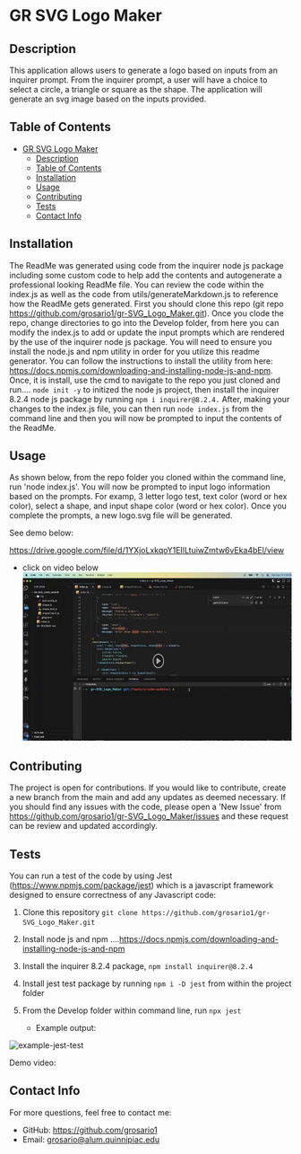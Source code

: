 # GR SVG Logo Maker

## Description

This application allows users to generate a logo based on inputs from an inquirer prompt. From the inquirer prompt, a user will have a choice to select a circle, a triangle or square as the shape. The application will generate an svg image based on the inputs provided. 

## Table of Contents
- [GR SVG Logo Maker](#gr-svg-logo-maker)
  - [Description](#description)
  - [Table of Contents](#table-of-contents)
  - [Installation](#installation)
  - [Usage](#usage)
  - [Contributing](#contributing)
  - [Tests](#tests)
  - [Contact Info](#contact-info)

## Installation
The ReadMe was generated using code from the inquirer node js package including some custom code to help add the contents and autogenerate a professional looking ReadMe file. You can review the code within the index.js as well as the code from utils/generateMarkdown.js to reference how the ReadMe gets generated. First you should clone this repo (git repo https://github.com/grosario1/gr-SVG_Logo_Maker.git). Once you clode the repo, change directories to go into the Develop folder, from here you can modify the index.js to add or update the input prompts which are rendered by the use of the inquirer node js package. You will need to ensure you install the node.js and npm utility in order for you utilize this readme generator. You can follow the instructions to install the utility from here: https://docs.npmjs.com/downloading-and-installing-node-js-and-npm. Once, it is install, use the cmd to navigate to the repo you just cloned and run.... `node init -y` to initized the node js project, then install the inquirer 8.2.4 node js package by running `npm i inquirer@8.2.4.` After, making your changes to the index.js file, you can then run `node index.js` from the command line and then you will now be prompted to input the contents of the ReadMe.
## Usage
As shown below, from the repo folder you cloned within the command line, run 'node index.js'. You will now be prompted to input logo information based on the prompts. For examp, 3 letter logo test, text color (word or hex color), select a shape, and input shape color (word or hex color). Once you complete the prompts, a new logo.svg file will be generated. 

See demo below:

https://drive.google.com/file/d/1YXjoLxkqoY1EIlLtuiwZmtw6vEka4bEl/view

 - click on video below
[<img src="./Demo-video.jpg" width="600" height="300"
/>](https://drive.google.com/file/d/1YXjoLxkqoY1EIlLtuiwZmtw6vEka4bEl/preview)



## Contributing
The project is open for contributions. If you would like to contribute, create a new branch from the main and add any updates as deemed necessary. If you should find any issues with the code, please open a 'New Issue' from https://github.com/grosario1/gr-SVG_Logo_Maker/issues and these request can be review and updated accordingly.

## Tests
You can run a test of the code by using Jest (https://www.npmjs.com/package/jest) which is a javascript framework designed to ensure correctness of any Javascript code:

1. Clone this repository `git clone https://github.com/grosario1/gr-SVG_Logo_Maker.git`
2. Install node js and npm ....https://docs.npmjs.com/downloading-and-installing-node-js-and-npm
3. Install the inquirer 8.2.4 package, `npm install inquirer@8.2.4`
4. Install jest test package by running `npm i -D jest` from within the project folder
5. From the Develop folder within command line, run `npx jest`
    
    -  Example output:
  
  ![example-jest-test](https://github.com/grosario1/gr-SVG_Logo_Maker/assets/26330325/cb8121b5-b5ac-499c-abde-9fda19ccbf39)

  Demo video:



## Contact Info
For more questions, feel free to contact me:

- GitHub: https://github.com/grosario1
- Email: grosario@alum.quinnipiac.edu
